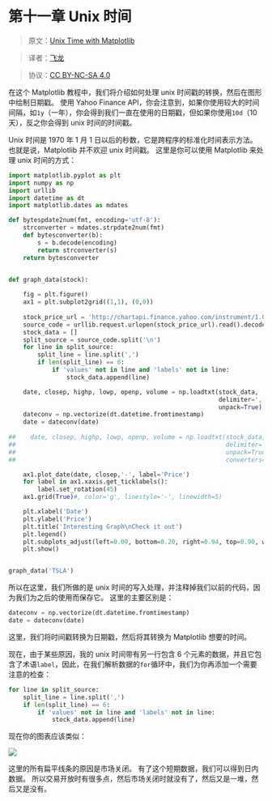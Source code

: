 # 第十一章 Unix 时间

> 原文：[Unix Time with Matplotlib](https://pythonprogramming.net/unix-time-matplotlib-tutorial/?completed=/basic-customization-matplotlib-tutorial/)

> 译者：[飞龙](https://github.com/)

> 协议：[CC BY-NC-SA 4.0](http://creativecommons.org/licenses/by-nc-sa/4.0/)

在这个 Matplotlib 教程中，我们将介绍如何处理 unix 时间戳的转换，然后在图形中绘制日期戳。 使用 Yahoo Finance API，你会注意到，如果你使用较大的时间间隔，如`1y`（一年），你会得到我们一直在使用的日期戳，但如果你使用`10d`（10 天），反之你会得到 unix 时间的时间戳。

Unix 时间是 1970 年 1 月 1 日以后的秒数，它是跨程序的标准化时间表示方法。 也就是说，Matplotlib 并不欢迎 unix 时间戳。 这里是你可以使用 Matplotlib 来处理 unix 时间的方式：

```py
import matplotlib.pyplot as plt
import numpy as np
import urllib
import datetime as dt
import matplotlib.dates as mdates

def bytespdate2num(fmt, encoding='utf-8'):
    strconverter = mdates.strpdate2num(fmt)
    def bytesconverter(b):
        s = b.decode(encoding)
        return strconverter(s)
    return bytesconverter
    

def graph_data(stock):

    fig = plt.figure()
    ax1 = plt.subplot2grid((1,1), (0,0))
    
    stock_price_url = 'http://chartapi.finance.yahoo.com/instrument/1.0/'+stock+'/chartdata;type=quote;range=10d/csv'
    source_code = urllib.request.urlopen(stock_price_url).read().decode()
    stock_data = []
    split_source = source_code.split('\n')
    for line in split_source:
        split_line = line.split(',')
        if len(split_line) == 6:
            if 'values' not in line and 'labels' not in line:
                stock_data.append(line)

    date, closep, highp, lowp, openp, volume = np.loadtxt(stock_data,
                                                          delimiter=',',
                                                          unpack=True)
    dateconv = np.vectorize(dt.datetime.fromtimestamp)
    date = dateconv(date)
    
##    date, closep, highp, lowp, openp, volume = np.loadtxt(stock_data,
##                                                          delimiter=',',
##                                                          unpack=True,
##                                                          converters={0: bytespdate2num('%Y%m%d')})

    ax1.plot_date(date, closep,'-', label='Price')
    for label in ax1.xaxis.get_ticklabels():
        label.set_rotation(45)
    ax1.grid(True)#, color='g', linestyle='-', linewidth=5)

    plt.xlabel('Date')
    plt.ylabel('Price')
    plt.title('Interesting Graph\nCheck it out')
    plt.legend()
    plt.subplots_adjust(left=0.09, bottom=0.20, right=0.94, top=0.90, wspace=0.2, hspace=0)
    plt.show()


graph_data('TSLA')
```

所以在这里，我们所做的是 unix 时间的写入处理，并注释掉我们以前的代码，因为我们为之后的使用而保存它。 这里的主要区别是：


```py
dateconv = np.vectorize(dt.datetime.fromtimestamp)
date = dateconv(date)
```

这里，我们将时间戳转换为日期戳，然后将其转换为 Matplotlib 想要的时间。

现在，由于某些原因，我的 unix 时间带有另一行包含 6 个元素的数据，并且它包含了术语`label`，因此，在我们解析数据的`for`循环中，我们为你再添加一个需要注意的检查：

```py
for line in split_source:
    split_line = line.split(',')
    if len(split_line) == 6:
        if 'values' not in line and 'labels' not in line:
            stock_data.append(line)
```

现在你的图表应该类似：

![](https://pythonprogramming.net/static/images/matplotlib/unix-time-to-date-stamps-matplotlib-tutorial.png)

这里的所有扁平线条的原因是市场关闭。 有了这个短期数据，我们可以得到日内数据。 所以交易开放时有很多点，然后市场关闭时就没有了，然后又是一堆，然后又是没有。
